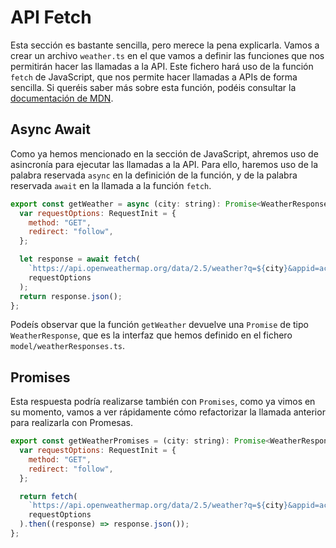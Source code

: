 # API Fetch

Esta sección es bastante sencilla, pero merece la pena explicarla. Vamos a crear un archivo `weather.ts` en el que vamos a definir las funciones que nos permitirán hacer las llamadas a la API.
Este fichero hará uso de la función `fetch` de JavaScript, que nos permite hacer llamadas a APIs de forma sencilla. Si queréis saber más sobre esta función, podéis consultar la [documentación de MDN](https://developer.mozilla.org/en-US/docs/Web/API/Fetch_API/Using_Fetch).

## Async Await

Como ya hemos mencionado en la sección de JavaScript, ahremos uso de asincronía para ejecutar las llamadas a la API. Para ello, haremos uso de la palabra reservada `async` en la definición de la función, y de la palabra reservada `await` en la llamada a la función `fetch`.

```javascript
export const getWeather = async (city: string): Promise<WeatherResponse> => {
  var requestOptions: RequestInit = {
    method: "GET",
    redirect: "follow",
  };

  let response = await fetch(
    `https://api.openweathermap.org/data/2.5/weather?q=${city}&appid=ac6f213887b95d0b8171b342e702e112&units=metric`,
    requestOptions
  );
  return response.json();
};
```

Podeís observar que la función `getWeather` devuelve una `Promise` de tipo `WeatherResponse`, que es la interfaz que hemos definido en el fichero `model/weatherResponses.ts`.

## Promises

Esta respuesta podría realizarse también con `Promises`, como ya vimos en su momento, vamos a ver rápidamente cómo refactorizar la llamada anterior para realizarla con Promesas.

```javascript
export const getWeatherPromises = (city: string): Promise<WeatherResponse> => {
  var requestOptions: RequestInit = {
    method: "GET",
    redirect: "follow",
  };

  return fetch(
    `https://api.openweathermap.org/data/2.5/weather?q=${city}&appid=ac6f213887b95d0b8171b342e702e112&units=metric`,
    requestOptions
  ).then((response) => response.json());
};
```